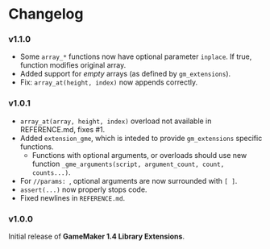 # Changelog

### v1.1.0
* Some `array_*` functions now have optional parameter `inplace`. If true, function modifies original array.
* Added support for *empty* arrays (as defined by `gm_extensions`).
* Fix: `array_at(height, index)` now appends correctly.

### v1.0.1
* `array_at(array, height, index)` overload not available in REFERENCE.md, fixes #1.
* Added `extension_gme`, which is inteded to provide `gm_extensions` specific functions.
    * Functions with optional arguments, or overloads should use new function `_gme_arguments(script, argument_count, count, counts...)`.
* For `//params: `, optional arguments are now surrounded with `[ ]`.
* `assert(...)` now properly stops code.
* Fixed newlines in `REFERENCE.md`.

### v1.0.0
Initial release of **GameMaker 1.4 Library Extensions**.
